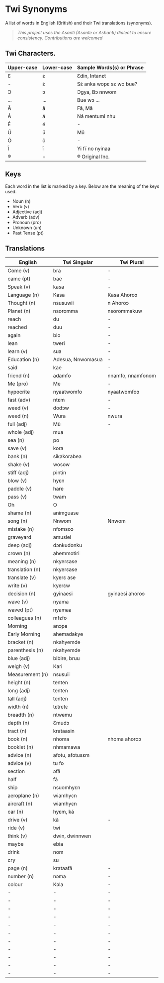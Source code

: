 # Twi Synonyms

A list of words in English (British) and their Twi translations (synonyms).

> _This project uses the Asanti (Asante or Ashanti) dialect to ensure consistency. Contributions are welcomed_

## Twi Characters.

Upper-case | Lower-case | Sample Words(s) or Phrase
---------- | ---------- | -------------------------
Ɛ          | ɛ          | Ɛdin, Intanɛt
-          | έ          | Sέ anka wopɛ sɛ wo bue?
Ɔ          | ɔ          | Ɔgya, Bɔ nnwom
...        | ...        | Bue wɔ ...
Ã          | ã         | Fã, Mã
Á          | á          | Ná mentumi nhu
É          | é          | -
Ũ          | ũ          | Mũ
Õ          | õ          | -
Ĩ          | ĩ          | Yi fĩ no nyinaa
®          | -          | ® Original Inc.

## Keys

Each word in the list is marked by a key. Below are the meaning of the keys used.

- Noun (n)
- Verb (v)
- Adjective (adj)
- Adverb (adv)
- Pronoun (pro)
- Unknown (un)
- Past Tense (pt)

## Translations

English         | Twi Singular      | Twi Plural
--------------- | ----------------- | -----------------
Come (v)        | bra               | -
came (pt)       | bae               | -
Speak (v)       | kasa              | -
Language (n)    | Kasa              | Kasa Ahoroɔ
Thought (n)     | nsusuwii          | n Ahoroɔ
Planet (n)      | nsoromma          | nsorommakuw
reach           | du                | -
reached         | duu               | -
again           | bio               | -
lean            | tweri             | -
learn (v)       | sua               | -
Education (n)   | Adesua, Nnwomasua | -
said            | kae               | -
friend (n)      | adamfo            | nnamfo, nnamfonom
Me (pro)        | Me                | -
hypocrite       | nyaatwomfo        | nyaatwomfoɔ
fast (adv)      | ntɛm              | -
weed (v)        | dodɔw             | -
weed (n)        | Wura              | nwura
full (adj)      | Mũ                | -
whole (adj)     | mua               |
sea (n)         | po                |
save (v)        | kora              |
bank (n)        | sikakorabea       |
shake (v)       | wosow             |
stiff (adj)     | pintin            |
blow (v)        | hyɛn              |
paddle (v)      | hare              |
pass (v)        | twam              |
Oh              | O                 |
shame (n)       | animguase         |
song (n)        | Nnwom             | Nnwom
mistake (n)     | nfomsoɔ           |
graveyard       | amusiei           |
deep (adj)      | dɔnkudonku        |
crown (n)       | ahemmotiri        |
meaning (n)     | nkyerɛase         |
translation (n) | nkyerɛase         |
translate (v)   | kyerɛ ase         |
write (v)       | kyerɛw            |
decision (n)    | gyinaesi          | gyinaesi ahoroɔ
wave (v)        | nyama             |
waved (pt)      | nyamaa            |
colleagues (n)  | mfɛfo             |
Morning         | anɔpa             |
Early Morning   | ahemadakye        |
bracket (n)     | nkahyemde         |
parenthesis (n) | nkahyemde         |
blue (adj)      | bibire, bruu      |
weigh (v)       | Kari              |
Measurement (n) | nsusuii           |
height (n)      | tenten            |
long (adj)      | tenten            |
tall (adj)      | tenten            |
width (n)       | tɛtrɛtɛ           |
breadth (n)     | ntwemu            |
depth (n)       | Ɛmudɔ             |
tract (n)       | krataasin         |
book (n)        | nhoma             | nhoma ahoroɔ
booklet (n)     | nhmamawa          |
advice (n)      | afotu, afotusɛm   |
advice (v)      | tu fo             |
section         | ɔfã              |
half            | fã               |
ship            | nsuomhyɛn         |
aeroplane (n)   | wiamhyɛn          |
aircraft (n)    | wiamhyɛn          |
car (n)         | hyɛm, ká          |
drive (v)       | kã               | -
ride (v)        | twi               |
think (v)       | dwin, dwinnwen    |
maybe           | ebia              |
drink           | nom               |
cry             | su                |
page (n)        | krataafã         | -
number (n)      | nɔma              | -
colour          | Kɔla              | -
-               | -                 | -
-               | -                 | -
-               | -                 | -
-               | -                 | -
-               | -                 | -
-               | -                 | -
-               | -                 | -
-               | -                 | -
-               | -                 | -
-               | -                 | -
-               | -                 | -
